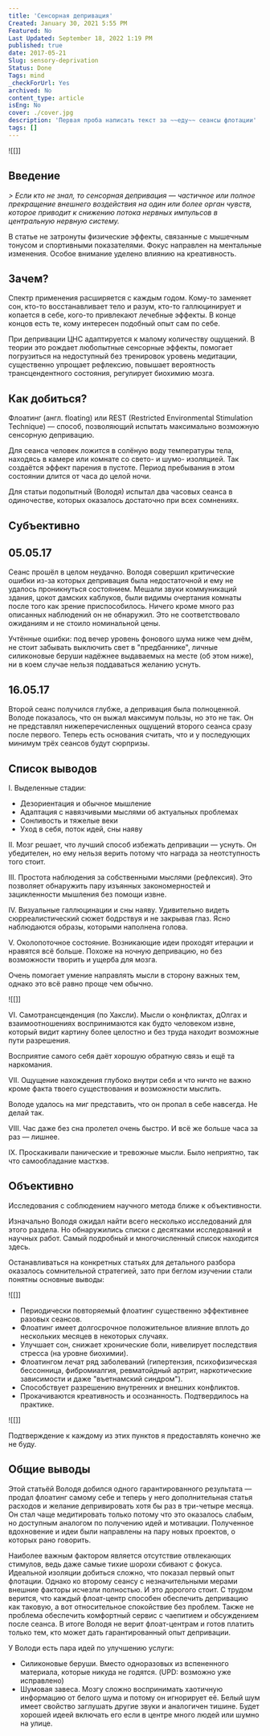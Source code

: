 ```yaml
---
title: 'Сенсорная депривация'
Created: January 30, 2021 5:55 PM
Featured: No
Last Updated: September 18, 2022 1:19 PM
published: true
date: 2017-05-21
Slug: sensory-deprivation
Status: Done
Tags: mind
_checkForUrl: Yes
archived: No
content_type: article
isEng: No
cover: ./cover.jpg
description: 'Первая проба написать текст за ~~еду~~ сеансы флотации'
tags: []
---
```


![[]]

## Введение

*> Если кто не знал, то cенсорная депривация — частичное или полное прекращение внешнего воздействия на один или более орган чувств, которое приводит к снижению потока нервных импульсов в центральную нервную систему.*

В статье не затронуты физические эффекты, связанные с мышечным тонусом и спортивными показателями. Фокус направлен на ментальные изменения. Особое внимание уделено влиянию на креативность.

## Зачем?

Спектр применения расширяется с каждым годом. Кому-то заменяет сон, кто-то восстанавливает тело и разум, кто-то галлюцинирует и копается в себе, кого-то привлекают лечебные эффекты. В конце концов есть те, кому интересен подобный опыт сам по себе.

При депривации ЦНС адаптируется к малому количеству ощущений. В теории это рождает любопытные сенсорные эффекты, помогает погрузиться на недоступный без тренировок уровень медитации, существенно упрощает рефлексию, повышает вероятность трансцендентного состояния, регулирует биохимию мозга.

## Как добиться?

Флоатинг (англ. floating) или REST (Restricted Environmental Stimulation Technique) — способ, позволяющий испытать максимально возможную сенсорную депривацию.

Для сеанса человек ложится в солёную воду температуры тела, находясь в камере или комнате со свето- и шумо- изоляцией. Так создаётся эффект парения в пустоте. Период пребывания в этом состоянии длится от часа до целой ночи.

Для статьи подопытный (Володя) испытал два часовых сеанса в одиночестве, которых оказалось достаточно при всех сомнениях.

## Субъективно

## 05.05.17

Сеанс прошёл в целом неудачно. Володя совершил критические ошибки из-за которых депривация была недостаточной и ему не удалось проникнуться состоянием. Мешали звуки коммуникаций здания, цокот дамских каблуков, были видимы очертания комнаты после того как зрение приспособилось. Ничего кроме много раз описанных наблюдений он не обнаружил. Это не соответствовало ожиданиям и не стоило номинальной цены.

Учтённые ошибки: под вечер уровень фонового шума ниже чем днём, не стоит забывать выключить свет в "предбаннике", личные силиконовые беруши надёжнее выдаваемых на месте (об этом ниже), ни в коем случае нельзя поддаваться желанию уснуть.

## 16.05.17

Второй сеанс получился глубже, а депривация была полноценной. Володе показалось, что он выжал максимум пользы, но это не так. Он не представлял нижеперечисленных ощущений второго сеанса сразу после первого. Теперь есть основания считать, что и у последующих минимум трёх сеансов будут сюрпризы.

## Список выводов

I. Выделенные стадии:

- Дезориентация и обычное мышление
- Адаптация с навязчивыми мыслями об актуальных проблемах
- Сонливость и тяжелые веки
- Уход в себя, поток идей, сны наяву

II. Мозг решает, что лучший способ избежать депривации — уснуть. Он убедителен, но ему нельзя верить потому что награда за неотступность того стоит.

III. Простота наблюдения за собственными мыслями (рефлексия). Это позволяет обнаружить пару изъянных закономерностей и зацикленности мышления без помощи извне.

IV. Визуальные галлюцинации и сны наяву. Удивительно видеть сюрреалистический сюжет бодрствуя и не закрывая глаз. Ясно наблюдаются образы, которыми наполнена голова.

V. Околопоточное состояние. Возникающие идеи проходят итерации и нравятся всё больше. Похоже на ночную депривацию, но без возможности творить и ущерба для мозга.

Очень помогает умение направлять мысли в сторону важных тем, однако это всё равно проще чем обычно.

![[]]

VI. Самотрансценденция (по Хаксли). Мысли о конфликтах, дОлгах и взаимоотношениях воспринимаются как будто человеком извне, который видит картину более целостно и без труда находит возможные пути разрешения.

Восприятие самого себя даёт хорошую обратную связь и ещё та наркомания.

VII. Ощущение нахождения глубоко внутри себя и что ничто не важно кроме факта твоего существования и возможности мыслить.

Володе удалось на миг представить, что он пропал в себе навсегда. Не делай так.

VIII. Час даже без сна пролетел очень быстро. И всё же больше часа за раз — лишнее.

IX. Проскакивали панические и тревожные мысли. Было неприятно, так что самообладание мастхэв.

## Объективно

Исследования с соблюдением научного метода ближе к объективности.

Изначально Володя ожидал найти всего несколько исследований для этого раздела. Но обнаружились списки с десятками исследований и научных работ. Самый подробный и многочисленный список находится здесь.

Останавливаться на конкретных статьях для детального разбора оказалось сомнительной стратегией, зато при беглом изучении стали понятны основные выводы:

![[]]

- Периодически повторяемый флоатинг существенно эффективнее разовых сеансов.
- Флоатинг имеет долгосрочное положительное влияние вплоть до нескольких месяцев в некоторых случаях.
- Улучшает сон, снижает хронические боли, нивелирует последствия стресса (на уровне биохимии).
- Флоатингом лечат ряд заболеваний (гипертензия, психофизическая бессонница, фибромиалгия, ревматойдный артрит, наркотические зависимости и даже "въетнамский синдром").
- Способствует разрешению внутренних и внешних конфликтов.
- Прокачиваются креативность и осознанность. Подтвердилось на практике.

![[]]

Подтверждение к каждому из этих пунктов я предоставлять конечно же не буду.

## Общие выводы

Этой статьёй Володя добился одного гарантированного результата — продал флоатинг самому себе и теперь у него дополнительная статья расходов и желание депривировать хотя бы раз в три-четыре месяца. Он стал чаще медитировать только потому что это оказалось слабым, но доступным аналогом по получению идей и мотивации. Полученное вдохновение и идеи были направлены на пару новых проектов, о которых рано говорить.

Наиболее важным фактором является отсутствие отвлекающих стимулов, ведь даже самые тихие шорохи сбивают с фокуса. Идеальной изоляции добиться сложно, что показал первый опыт флотации. Однако ко второму сеансу с незначительными мерами внешние факторы исчезли полностью. И это дорогого стоит. С трудом верится, что каждый флоат-центр способен обеспечить депривацию как таковую, а вот относительное спокойствие без проблем. Также не проблема обеспечить комфортный сервис с чаепитием и обсуждением после сеанса. В итоге Володя не верит флоат-центрам и готов платить только тем, кто может дать гарантированный опыт депривации.

У Володи есть пара идей по улучшению услуги:

- Силиконовые беруши. Вместо одноразовых из вспененного материала, которые никуда не годятся. (UPD: возможно уже исправлено)
- Шумовая завеса. Мозгу сложно воспринимать хаотичную информацию от белого шума и потому он игнорирует её. Белый шум имеет свойство заглушать другие звуки и аналогичен тишине. Будет хорошей идеей включать его если в центре много людей или шумно на улице.